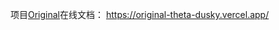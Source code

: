项目[Original](https://github.com/FrozenLemonTee/original)在线文档：
https://original-theta-dusky.vercel.app/

